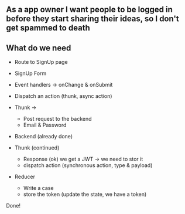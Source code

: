 ## As a app owner I want people to be logged in before they start sharing their ideas, so I don't get spammed to death

## What do we need

- Route to SignUp page
- SignUp Form
- Event handlers -> onChange & onSubmit
- Dispatch an action (thunk, async action)
- Thunk ->

  - Post request to the backend
  - Email & Password

- Backend (already done)

- Thunk (continued)
  - Response (ok) we get a JWT -> we need to stor it
  - dispatch action (synchronous action, type & payload)
- Reducer
  - Write a case
  - store the token (update the state, we have a token)

Done!

